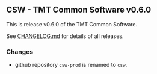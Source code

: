 ## CSW - TMT Common Software v0.6.0

This is release v0.6.0 of the TMT Common Software.

See [CHANGELOG.md](../CHANGELOG.md) for details of all releases.

### Changes
- github repository `csw-prod` is renamed to `csw`.
